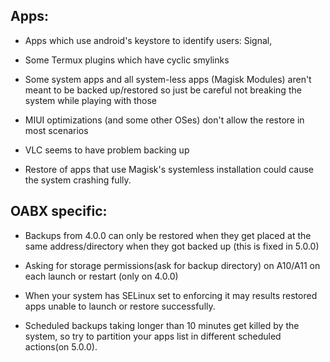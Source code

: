 ## Apps:

* Apps which use android's keystore to identify users: Signal,

* Some Termux plugins which have cyclic smylinks

* Some system apps and all system-less apps (Magisk Modules) aren't meant to be backed up/restored so just be careful not breaking the system while playing with those

* MIUI optimizations (and some other OSes) don't allow the restore in most scenarios

* VLC seems to have problem backing up

* Restore of apps that use Magisk's systemless installation could cause the system crashing fully.

## OABX specific:

* Backups from 4.0.0 can only be restored when they get placed at the same address/directory when they got backed up (this is fixed in 5.0.0)

* Asking for storage permissions(ask for backup directory) on A10/A11 on each launch or restart (only on 4.0.0)

* When your system has SELinux set to enforcing it may results restored apps unable to launch or restore successfully.

* Scheduled backups taking longer than 10 minutes get killed by the system, so try to partition your apps list in different scheduled actions(on 5.0.0).